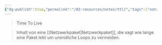 ```yaml
---
{"dg-publish":true,"permalink":"/02-resources/notes/ttl/","tags":["netzwerk/paket"],"noteIcon":"","updated":"2024-07-17T15:43:24.000+02:00"}
---
```


> Time To Live

> Inhalt von eine [[Netzwerkpaket\|Netzwerkpaket]], die sagt wie lange eine Paket lebt um unendliche Loops zu vermeiden.